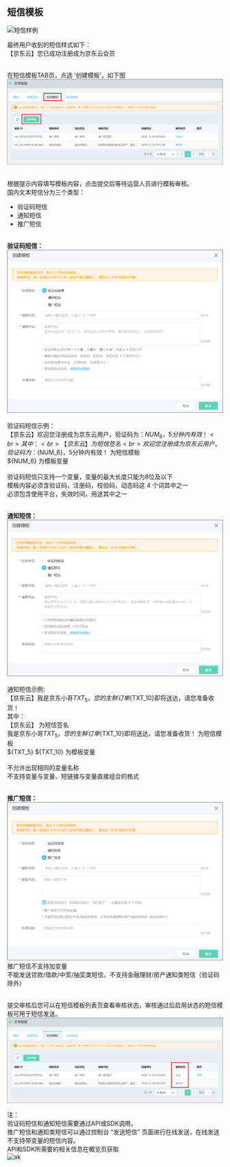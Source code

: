 ## 短信模板<br>  

![短信样例](../../../../image/Text-Message/dx-014.png)<br>

最终用户收到的短信样式如下：<br>
【京东云】您已成功注册成为京东云会员<br><br>

在短信模板TAB页，点选 ‘创建模板’，如下图<br>
![创建模板](../../../../image/Text-Message/dx-015.png)<br><br>

根据提示内容填写模板内容，点击提交后等待运营人员进行模板审核。<br>
国内文本短信分为三个类型：<br>
* 验证码短信<br>
* 通知短信<br>
* 推广短信<br><br>

**验证码短信：** <br>
![验证码](../../../../image/Text-Message/dx-016a.png) <br><br>
验证码短信示例：<br>
【京东云】欢迎您注册成为京东云用户，验证码为：${NUM_6}，5分钟内有效！<br>
其中：<br>
【京东云】 为短信签名 <br>
欢迎您注册成为京东云用户，验证码为：${NUM_6}，5分钟内有效！ 为短信模板 <br>
${NUM_6} 为模板变量 <br><br>
验证码短信只支持一个变量，变量的最大长度只能为8位及以下<br>
模板内容必须含验证码，注册码，校验码，动态码这 4 个词其中之一<br>
必须包含使用平台，失效时间，用途其中之一<br><br>

**通知短信：**<br>
![通知](../../../../image/Text-Message/dx-016b.png)<br><br>
通知短信示例:<br>
【京东云】我是京东小哥${TXT_5}，您的生鲜订单${TXT_10}即将送达，请您准备收货！<br>
其中：<br>
【京东云】 为短信签名<br>
我是京东小哥${TXT_5}，您的生鲜订单${TXT_10}即将送达，请您准备收货！  为短信模板<br>
${TXT_5} ${TXT_10} 为模板变量<br><br>
不允许出现相同的变量名称<br>
不支持变量与变量、短链接与变量直接组合的格式<br><br>

**推广短信：**<br>
![推广](../../../../image/Text-Message/dx-016c.png)<br>
推广短信不支持加变量<br>
不能发送贷款/借款/中奖/抽奖类短信，不支持金融理财/房产通知类短信（验证码除外）<br><br>

提交审核后您可以在短信模板列表页查看审核状态，审核通过后启用状态的短信模板可用于短信发送。<br>
![查看状态](../../../../image/Text-Message/dx-017.png)<br>

注：<br>
验证码短信和通知短信需要通过API或SDK调用。<br>
推广短信和通知类短信可以通过控制台 “发送短信” 页面进行在线发送，在线发送不支持带变量的短信内容。<br>
API和SDK所需要的相关信息在概览页获取<br>
![ak](../../../../image/Text-Message/dx-017a.png)
